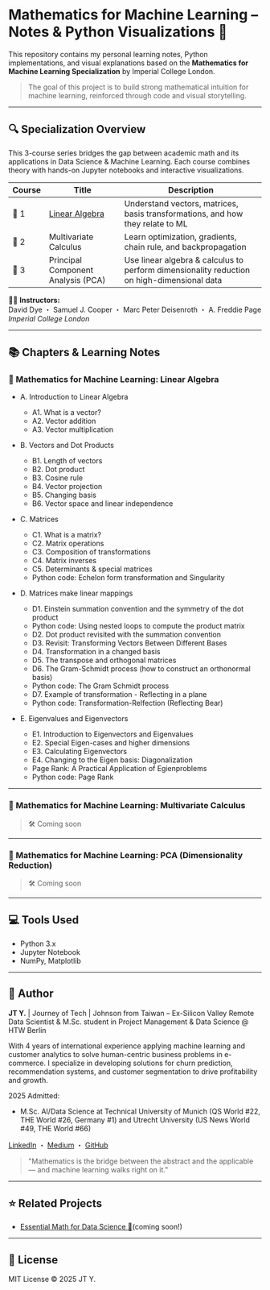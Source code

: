 # Mathematics for Machine Learning – Notes & Python Visualizations 📐

This repository contains my personal learning notes, Python implementations, and visual explanations based on the **Mathematics for Machine Learning Specialization** by Imperial College London.

> The goal of this project is to build strong mathematical intuition for machine learning, reinforced through code and visual storytelling.

---

## 🔍 Specialization Overview

This 3-course series bridges the gap between academic math and its applications in Data Science & Machine Learning. Each course combines theory with hands-on Jupyter notebooks and interactive visualizations.

| Course | Title                                                                                                              | Description                                                                                |
| ------ | ------------------------------------------------------------------------------------------------------------------ | ------------------------------------------------------------------------------------------ |
| 📘 1    | [Linear Algebra](https://github.com/JohnsonIsHere/mathematics-for-machine-learning-notes/tree/main/linear-algebra) | Understand vectors, matrices, basis transformations, and how they relate to ML             |
| 📗 2    | Multivariate Calculus                                                                                              | Learn optimization, gradients, chain rule, and backpropagation                             |
| 📙 3    | Principal Component Analysis (PCA)                                                                                 | Use linear algebra & calculus to perform dimensionality reduction on high-dimensional data |

🧑‍🏫 **Instructors:**  
David Dye ・ Samuel J. Cooper ・ Marc Peter Deisenroth ・ A. Freddie Page  
*Imperial College London*

---

## 📚 Chapters & Learning Notes

### 📘 Mathematics for Machine Learning: Linear Algebra

- A. Introduction to Linear Algebra  
  - A1. What is a vector?  
  - A2. Vector addition  
  - A3. Vector multiplication  

- B. Vectors and Dot Products  
  - B1. Length of vectors  
  - B2. Dot product  
  - B3. Cosine rule  
  - B4. Vector projection  
  - B5. Changing basis  
  - B6. Vector space and linear independence  

- C. Matrices  
  - C1. What is a matrix?  
  - C2. Matrix operations  
  - C3. Composition of transformations  
  - C4. Matrix inverses  
  - C5. Determinants & special matrices
  - Python code: Echelon form transformation and Singularity
  
- D. Matrices make linear mappings
  - D1. Einstein summation convention and the symmetry of the dot product
  - Python code: Using nested loops to compute the product matrix
  - D2. Dot product revisited with the summation convention
  - D3. Revisit: Transforming Vectors Between Different Bases
  - D4. Transformation in a changed basis
  - D5. The transpose and orthogonal matrices
  - D6. The Gram-Schmidt process (how to construct an orthonormal basis)
  - Python code: The Gram Schmidt process
  - D7. Example of transformation - Reflecting in a plane
  - Python code: Transformation-Relfection (Reflecting Bear)
  
- E. Eigenvalues and Eigenvectors
  - E1. Introduction to Eigenvectors and Eigenvalues
  - E2. Special Eigen-cases and higher dimensions
  - E3. Calculating Eigenvectors
  - E4. Changing to the Eigen basis: Diagonalization
  - Page Rank: A Practical Application of Egienproblems
  - Python code: Page Rank

---

### 📗 Mathematics for Machine Learning: Multivariate Calculus

> 🛠️ Coming soon

---

### 📙 Mathematics for Machine Learning: PCA (Dimensionality Reduction)


> 🛠️ Coming soon
---

## 💻 Tools Used

- Python 3.x
- Jupyter Notebook
- NumPy, Matplotlib

---

## 🧠 Author

**JT Y.** | Journey of Tech | Johnson from Taiwan  – Ex-Silicon Valley Remote Data Scientist & M.Sc. student in Project Management & Data Science @ HTW Berlin  

With 4 years of international experience applying machine learning and customer analytics to solve human-centric business problems in e-commerce. I specialize in developing solutions for churn prediction, recommendation systems, and customer segmentation to drive profitability and growth.

2025 Admitted:
  - M.Sc. AI/Data Science at Technical University of Munich (QS World #22, THE World #26, Germany #1) and Utrecht University (US News World #49, THE World #66)
    
[LinkedIn](https://www.linkedin.com/in/jt-y-37a299174/) ・ [Medium](https://medium.com/@johnsonxxx0926) ・ [GitHub](https://github.com/JohnsonIsHere)

> "Mathematics is the bridge between the abstract and the applicable — and machine learning walks right on it."

---

## ⭐ Related Projects

- [Essential Math for Data Science 📘](https://github.com/JohnsonIsHere/essential-math-ds-notes)(coming soon!)

---

## 📜 License

MIT License © 2025 JT Y.
